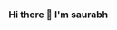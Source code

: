### Hi there 👋 I'm saurabh 

<!--
**saurabh19304/Saurabh19304** is a ✨ _special_ ✨ repository because its `README.md` (this file) appears on your GitHub profile
<h1 align="center">Hi 👋, I'm Saurabh</h1>
<h3 align="center">passionate about full-stack/software development</h3>

<p align="left"> <img src="https://komarev.com/ghpvc/?username=saurabh19304&label=Profile%20views&color=0e75b6&style=flat" alt="saurabh19304" /> </p>

<p align="left"> <a href="https://github.com/ryo-ma/github-profile-trophy"><img src="https://github-profile-trophy.vercel.app/?username=saurabh19304" alt="saurabh19304" /></a> </p>

- 🌱 I’m currently learning **Java , html css**

- 📫 How to reach me **Saurabh20tiwari04@gmail.com**

- ⚡ Fun fact **I think m not funny😁**

<h3 align="left">Connect with me:</h3>
<p align="left">
</p>

<p><img align="center" src="https://github-readme-stats.vercel.app/api/top-langs?username=saurabh19304&show_icons=true&locale=en&layout=compact" alt="saurabh19304" /></p>

<p><img align="center" src="https://github-readme-streak-stats.herokuapp.com/?user=saurabh19304&" alt="saurabh19304" /></p>

